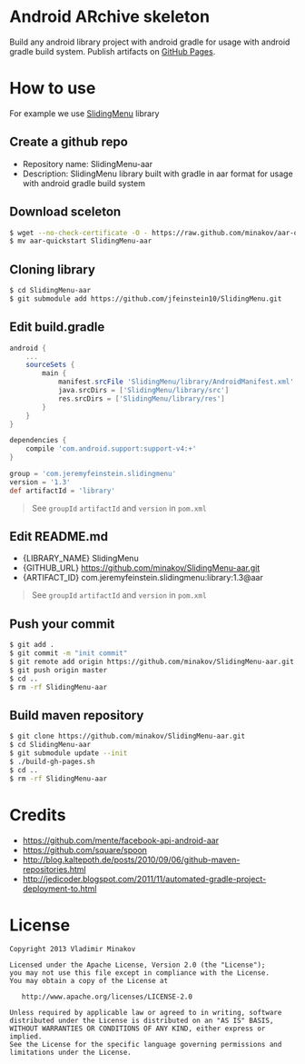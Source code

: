 Android ARchive skeleton
========

Build any android library project with android gradle for usage with android gradle build system. Publish artifacts on [GitHub Pages](http://pages.github.com/).

How to use
========

For example we use [SlidingMenu](https://github.com/jfeinstein10/SlidingMenu/) library

Create a github repo
--------

* Repository name: SlidingMenu-aar
* Description: SlidingMenu library built with gradle in aar format for usage with android gradle build system

Download sceleton
--------

```bash
$ wget --no-check-certificate -O - https://raw.github.com/minakov/aar-quickstart/master/clone.sh | bash
$ mv aar-quickstart SlidingMenu-aar
```

Cloning library
--------

```bash
$ cd SlidingMenu-aar
$ git submodule add https://github.com/jfeinstein10/SlidingMenu.git
```

Edit build.gradle
--------

```groovy
android {
    ...
    sourceSets {
        main {
            manifest.srcFile 'SlidingMenu/library/AndroidManifest.xml'
            java.srcDirs = ['SlidingMenu/library/src']
            res.srcDirs = ['SlidingMenu/library/res']
        }
    }
}

dependencies {
    compile 'com.android.support:support-v4:+'
}

group = 'com.jeremyfeinstein.slidingmenu'
version = '1.3'
def artifactId = 'library'
```

> See `groupId` `artifactId` and `version` in `pom.xml`

Edit README.md
--------

* {LIBRARY_NAME} SlidingMenu
* {GITHUB_URL} https://github.com/minakov/SlidingMenu-aar.git
* {ARTIFACT_ID} com.jeremyfeinstein.slidingmenu:library:1.3@aar

> See `groupId` `artifactId` and `version` in `pom.xml`

Push your commit
--------

```bash
$ git add .
$ git commit -m "init commit"
$ git remote add origin https://github.com/minakov/SlidingMenu-aar.git
$ git push origin master
$ cd ..
$ rm -rf SlidingMenu-aar
```

Build maven repository 
--------

```bash
$ git clone https://github.com/minakov/SlidingMenu-aar.git
$ cd SlidingMenu-aar
$ git submodule update --init
$ ./build-gh-pages.sh
$ cd ..
$ rm -rf SlidingMenu-aar
```

Credits
========

* https://github.com/mente/facebook-api-android-aar
* https://github.com/square/spoon
* http://blog.kaltepoth.de/posts/2010/09/06/github-maven-repositories.html
* http://jedicoder.blogspot.com/2011/11/automated-gradle-project-deployment-to.html

License
========

    Copyright 2013 Vladimir Minakov

    Licensed under the Apache License, Version 2.0 (the "License");
    you may not use this file except in compliance with the License.
    You may obtain a copy of the License at

       http://www.apache.org/licenses/LICENSE-2.0

    Unless required by applicable law or agreed to in writing, software
    distributed under the License is distributed on an "AS IS" BASIS,
    WITHOUT WARRANTIES OR CONDITIONS OF ANY KIND, either express or implied.
    See the License for the specific language governing permissions and
    limitations under the License.
